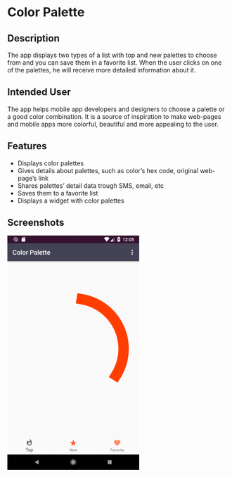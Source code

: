 # Color Palette

## Description

The app displays two types of a list with top and new palettes to choose from and you can save them in a favorite list. When the user clicks on one of the palettes, he will receive more detailed information about it.

## Intended User

The app helps mobile app developers and designers to choose a palette or a good color combination. It is a source of inspiration to make web-pages and mobile apps more colorful, beautiful and more appealing to the user.

## Features

- Displays color palettes
- Gives details about palettes, such as color’s hex code, original web-page’s link
- Shares palettes’ detail data trough SMS, email, etc
- Saves them to a favorite list
- Displays a widget with color palettes

## Screenshots

![Screenshot](colorpalette.gif)